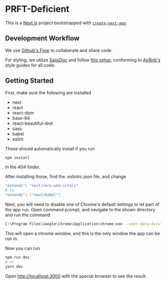 # PRFT-Deficient
This is a [Next.js](https://nextjs.org/) project bootstrapped with [`create-next-app`](https://github.com/vercel/next.js/tree/canary/packages/create-next-app).

## Development Workflow
We use [Github's Flow](https://docs.github.com/en/get-started/quickstart/github-flow) to collaberate and share code.

For styling, we utilize [SassDoc](http://sassdoc.com/) and follow [this setup](https://gist.github.com/bradtraversy/aab26d1e8983d9f8d79be1a9ca894ab4), conforming to [AirBnb's](https://github.com/airbnb) style guides for all code.

## Getting Started

First, make sure the following are installed
 - next
 - react
 - react-dom
 - base-64
 - react-beautiful-dnd
 - sass
 - babel
 - eslint

These should automatically install if you run
```bash
npm install
```
in the 404 folder.

After installing those, find the .eslintrc.json file, and change
```bash
"extends": "next/core-web-vitals"
# to
"extends": ["next/babel"]
```
Next, you will need to disable one of Chrome's default settings to let part of the app run. Open command prompt, and navigate to the shown directory and run the command.
```bash
C:\Program Files\Google\Chrome\Application>chrome.exe --user-data-dir="C:/Chrome dev session" --disable-web-security
```

This will open a chrome window, and this is the only window the app can be run in.

Now you can run
```bash
npm run dev
# or
yarn dev
```
Open [http://localhost:3000](http://localhost:3000) with the special browser to see the result.